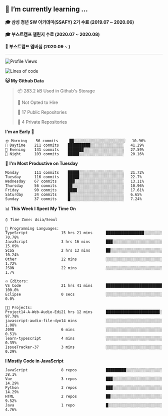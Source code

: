 ## 🌱 I’m currently learning ...

**🎓 삼성 청년 SW 아카데미(SSAFY) 2기 수료 (2019.07 ~ 2020.06)**

**🎓 부스트캠프 챌린지 수료 (2020.07 ~ 2020.08)**

**🏃  부스트캠프 멤버십 (2020.09 ~ )**
 
-----

<!--START_SECTION:waka-->
![Profile Views](http://img.shields.io/badge/Profile%20Views-15-blue)

![Lines of code](https://img.shields.io/badge/From%20Hello%20World%20I%27ve%20Written-34.5%20million%20lines%20of%20code-blue)

**🐱 My Github Data** 

> 📦 283.2 kB Used in Github's Storage 
 > 
> 🚫 Not Opted to Hire
 > 
> 📜 17 Public Repositories
 > 
> 🔑 4 Private Repositories 

**I'm an Early 🐤** 

```text
🌞 Morning    56 commits     ██░░░░░░░░░░░░░░░░░░░░░░░   10.96% 
🌆 Daytime    211 commits    ██████████░░░░░░░░░░░░░░░   41.29% 
🌃 Evening    141 commits    ███████░░░░░░░░░░░░░░░░░░   27.59% 
🌙 Night      103 commits    █████░░░░░░░░░░░░░░░░░░░░   20.16%

```
📅 **I'm Most Productive on Tuesday** 

```text
Monday       111 commits    █████░░░░░░░░░░░░░░░░░░░░   21.72% 
Tuesday      116 commits    █████░░░░░░░░░░░░░░░░░░░░   22.7% 
Wednesday    67 commits     ███░░░░░░░░░░░░░░░░░░░░░░   13.11% 
Thursday     56 commits     ██░░░░░░░░░░░░░░░░░░░░░░░   10.96% 
Friday       90 commits     ████░░░░░░░░░░░░░░░░░░░░░   17.61% 
Saturday     34 commits     █░░░░░░░░░░░░░░░░░░░░░░░░   6.65% 
Sunday       37 commits     █░░░░░░░░░░░░░░░░░░░░░░░░   7.24%

```


📊 **This Week I Spent My Time On** 

```text
⌚︎ Time Zone: Asia/Seoul

💬 Programming Languages: 
TypeScript               15 hrs 21 mins      █████████████████░░░░░░░░   70.78% 
JavaScript               3 hrs 16 mins       ███░░░░░░░░░░░░░░░░░░░░░░   15.09% 
SCSS                     2 hrs 13 mins       ██░░░░░░░░░░░░░░░░░░░░░░░   10.24% 
Other                    22 mins             ░░░░░░░░░░░░░░░░░░░░░░░░░   1.72% 
JSON                     22 mins             ░░░░░░░░░░░░░░░░░░░░░░░░░   1.7%

🔥 Editors: 
VS Code                  21 hrs 41 mins      █████████████████████████   100.0% 
Eclipse                  0 secs              ░░░░░░░░░░░░░░░░░░░░░░░░░   0.0%

🐱‍💻 Projects: 
Project14-A-Web-Audio-Edi21 hrs 12 mins      ████████████████████████░   97.78% 
javascript-audio-file-dyn14 mins             ░░░░░░░░░░░░░░░░░░░░░░░░░   1.08% 
J098                     6 mins              ░░░░░░░░░░░░░░░░░░░░░░░░░   0.51% 
learn-typescript         4 mins              ░░░░░░░░░░░░░░░░░░░░░░░░░   0.35% 
IssueTracker-37          3 mins              ░░░░░░░░░░░░░░░░░░░░░░░░░   0.29%

```

**I Mostly Code in JavaScript** 

```text
JavaScript               8 repos             █████████░░░░░░░░░░░░░░░░   38.1% 
Vue                      3 repos             ███░░░░░░░░░░░░░░░░░░░░░░   14.29% 
Python                   3 repos             ███░░░░░░░░░░░░░░░░░░░░░░   14.29% 
HTML                     2 repos             ██░░░░░░░░░░░░░░░░░░░░░░░   9.52% 
Java                     1 repo              █░░░░░░░░░░░░░░░░░░░░░░░░   4.76%

```



<!--END_SECTION:waka-->
